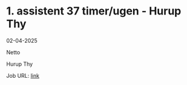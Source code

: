 # 1. assistent 37 timer/ugen - Hurup Thy
02-04-2025

Netto

Hurup Thy

Job URL: [link](https://sallinggroup.com/job/ledige-stillinger/06ee2c86-d795-40fb-85b9-d9655dae11fc)


